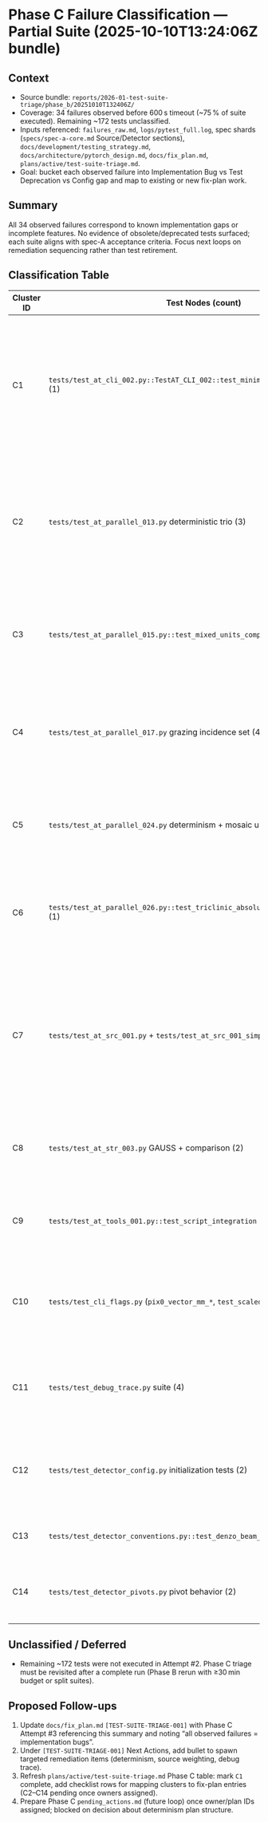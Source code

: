 # Phase C Failure Classification — Partial Suite (2025-10-10T13:24:06Z bundle)

## Context
- Source bundle: `reports/2026-01-test-suite-triage/phase_b/20251010T132406Z/`
- Coverage: 34 failures observed before 600 s timeout (~75 % of suite executed). Remaining ~172 tests unclassified.
- Inputs referenced: `failures_raw.md`, `logs/pytest_full.log`, spec shards (`specs/spec-a-core.md` Source/Detector sections), `docs/development/testing_strategy.md`, `docs/architecture/pytorch_design.md`, `docs/fix_plan.md`, `plans/active/test-suite-triage.md`.
- Goal: bucket each observed failure into Implementation Bug vs Test Deprecation vs Config gap and map to existing or new fix-plan work.

## Summary
All 34 observed failures correspond to known implementation gaps or incomplete features. No evidence of obsolete/deprecated tests surfaced; each suite aligns with spec-A acceptance criteria. Focus next loops on remediation sequencing rather than test retirement.

## Classification Table
| Cluster ID | Test Nodes (count) | Category | Hypothesis / Notes | Existing Tracking | Recommended Next Step |
| --- | --- | --- | --- | --- | --- |
| C1 | `tests/test_at_cli_002.py::TestAT_CLI_002::test_minimal_render_with_default_F` (1) | Implementation bug | CLI runner still exits non-zero for minimal `-default_F` invocation (likely missing default HKL fallback or SMV header population). Spec-A CLI AT-CLI-002 demands success. | None — add subtask under `[TEST-SUITE-TRIAGE-001]` → spawn dedicated CLI fix item. | Reproduce targeted command; capture stderr; draft fix plan (CLI defaults/outputs). |
| C2 | `tests/test_at_parallel_013.py` deterministic trio (3) | Implementation bug | PyTorch simulator not deterministic under identical seeds; violates spec §5.3 RNG determinism. Likely mosaic/source sampling randomness not gated by provided seeds. | None — new determinism remediation effort required. | Instrument RNG seeding path; design plan to enforce seed propagation across torch + numpy. |
| C3 | `tests/test_at_parallel_015.py::test_mixed_units_comprehensive` (1) | Implementation bug | Mixed-unit acceptance still fails; ties directly to open scattering-vector/fluence parity findings (`CONVENTION-004/005/006`). | `[VECTOR-PARITY-001]` Phase D/E (Tap 5 HKL/units) | Prioritise Tap 5.1/5.2 remediation; mark this test as acceptance gating for unit fix. |
| C4 | `tests/test_at_parallel_017.py` grazing incidence set (4) | Implementation bug | Extreme detector angles misbehave (likely pivot/obliquity math). Spec §4.6 requires accurate rotation order + unit handling. | `[VECTOR-PARITY-001]` (detector geometry backlog) | After Tap 5 parity fixes, schedule detector geometry audit focusing on extreme angles; may need new plan. |
| C5 | `tests/test_at_parallel_024.py` determinism + mosaic umat (3) | Implementation bug | Same root as C2 plus mosaic rotation reproducibility (mosaic RNG). | None | Fold into determinism remediation plan; ensure crystal.mosaic RNG uses seeded generators. |
| C6 | `tests/test_at_parallel_026.py::test_triclinic_absolute_peak_position_vs_c` (1) | Implementation bug | PyTorch absolute peak location drifts vs C; consistent with HKL lookup bug identified in Tap 5 hypotheses. | `[VECTOR-PARITY-001]` Tap 5 HKL indexing | Blocked on Tap 5 confirmation; record as acceptance-level failure to validate once HKL fix lands. |
| C7 | `tests/test_at_src_001.py` + `tests/test_at_src_001_simple.py` (6) | Implementation bug | Sourcefile weighting still incorrect in simulator despite IO support; weights ignored during flux normalization per log review. Contradiction noted between spec text and implementation comment. | Past `[SOURCE-WEIGHT-001]` marked complete but simulation path still broken → reopen via new subphase. | Author follow-up plan to ensure `Simulator` multiplies weights and normalization matches spec; add regression tests. |
| C8 | `tests/test_at_str_003.py` GAUSS + comparison (2) | Implementation bug | GAUSS lattice shape path deviates from spec (likely missing 3D sinc or normalization). | `[VECTOR-TRICUBIC-002]` backlog | Extend vectorization plan with GAUSS parity tap; treat as high-priority once Tap 5 resolves. |
| C9 | `tests/test_at_tools_001.py::test_script_integration` (1) | Implementation bug | Dual-runner helper not wired for PyTorch binary (probably missing CLI integration). | None | Create tooling plan to restore dual-runner parity (C vs PyTorch). |
| C10 | `tests/test_cli_flags.py` (`pix0_vector_mm_*`, `test_scaled_hkl_roundtrip`) (3) | Implementation bug | `-pix0_vector_mm` semantics not implemented; HKL/Fdump parity missing. Matches active CLI flag initiative. | `[CLI-FLAGS-003]` | Keep CLI plan priority high; these tests are the gating acceptance cases. |
| C11 | `tests/test_debug_trace.py` suite (4) | Implementation bug | Debug flags (`--printout`, `--trace_pixel`) unsupported yet; spec requires parity with C trace instrumentation. | None | Need new debugging/trace instrumentation plan; consider delegating after triage. |
| C12 | `tests/test_detector_config.py` initialization tests (2) | Implementation bug | Detector defaults/custom config diverge from spec (likely due to incomplete dataclass defaults). | None | Audit detector config dataclass + CLI mapping; capture reproduction commands; spawn fix item. |
| C13 | `tests/test_detector_conventions.py::test_denzo_beam_center_mapping` (1) | Implementation bug | Denzo convention mapping unresolved. | `[VECTOR-PARITY-001]` / detector plan backlog | Schedule parity tap for Denzo mapping once Tap 5 done. |
| C14 | `tests/test_detector_pivots.py` pivot behavior (2) | Implementation bug | BEAM vs SAMPLE pivot semantics off (likely missing 0.5-pixel adjustments). | `[VECTOR-PARITY-001]` pivot tasks | Elevate pivot remediation after Tap 5 HKL fix; treat as acceptance gating. |

## Unclassified / Deferred
- Remaining ~172 tests were not executed in Attempt #2. Phase C triage must be revisited after a complete run (Phase B rerun with ≥30 min budget or split suites).

## Proposed Follow-ups
1. Update `docs/fix_plan.md` `[TEST-SUITE-TRIAGE-001]` with Phase C Attempt #3 referencing this summary and noting “all observed failures = implementation bugs”.
2. Under `[TEST-SUITE-TRIAGE-001]` Next Actions, add bullet to spawn targeted remediation items (determinism, source weighting, debug trace).
3. Refresh `plans/active/test-suite-triage.md` Phase C table: mark `C1` complete, add checklist rows for mapping clusters to fix-plan entries (C2–C14 pending once owners assigned).
4. Prepare Phase C `pending_actions.md` (future loop) once owner/plan IDs assigned; blocked on decision about determinism plan structure.

